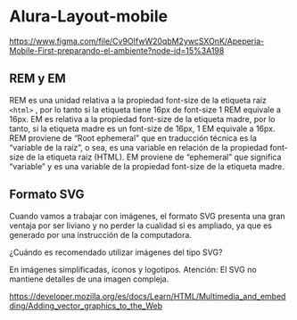 # Alura-Layout-mobile

<https://www.figma.com/file/Cv9OIfwW20qbM2ywcSXOnK/Apeperia-Mobile-First-preparando-el-ambiente?node-id=15%3A198>

## REM y EM

REM es una unidad relativa a la propiedad font-size de la etiqueta raíz ``<html>``
, por lo tanto si la etiqueta tiene 16px de font-size 1 REM equivale a 16px. EM es relativa a la propiedad font-size de la etiqueta madre, por lo tanto, si la etiqueta madre es un font-size de 16px, 1 EM equivale a 16px.  
REM proviene de “Root ephemeral” que en traducción técnica es la “variable de la raíz”, o sea, es una variable en relación de la propiedad font-size de la etiqueta raiz (HTML). EM proviene de “ephemeral” que significa “variable” y es una variable de la propiedad font-size de la etiqueta madre.

## Formato SVG  

Cuando vamos a trabajar con imágenes, el formato SVG presenta una gran ventaja por ser liviano y no perder la cualidad si es ampliado, ya que es generado por una instrucción de la computadora.  

¿Cuándo es recomendado utilizar imágenes del tipo SVG?

En imágenes simplificadas, íconos y logotipos. Atención: El SVG no mantiene detalles de una imagen compleja.  

<https://developer.mozilla.org/es/docs/Learn/HTML/Multimedia_and_embedding/Adding_vector_graphics_to_the_Web>  
